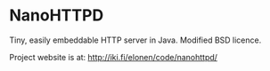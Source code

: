 NanoHTTPD
=========

Tiny, easily embeddable HTTP server in Java.
Modified BSD licence.

Project website is at: http://iki.fi/elonen/code/nanohttpd/
